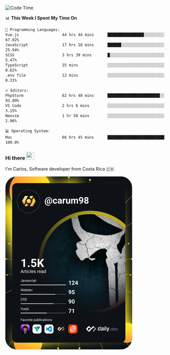 
<!--START_SECTION:waka-->
![Code Time](http://img.shields.io/badge/Code%20Time-8%2C679%20hrs%2029%20mins-blue)

📊 **This Week I Spent My Time On** 

```text
💬 Programming Languages: 
Vue.js                   44 hrs 44 mins      ████████████████░░░░░░░░░   67.02% 
JavaScript               17 hrs 18 mins      ██████░░░░░░░░░░░░░░░░░░░   25.94% 
SCSS                     3 hrs 39 mins       █░░░░░░░░░░░░░░░░░░░░░░░░   5.47% 
TypeScript               25 mins             ░░░░░░░░░░░░░░░░░░░░░░░░░   0.62% 
.env file                12 mins             ░░░░░░░░░░░░░░░░░░░░░░░░░   0.31%

🔥 Editors: 
PhpStorm                 62 hrs 40 mins      ███████████████████████░░   93.89% 
VS Code                  2 hrs 6 mins        ░░░░░░░░░░░░░░░░░░░░░░░░░   3.15% 
Neovim                   1 hr 58 mins        ░░░░░░░░░░░░░░░░░░░░░░░░░   2.96%

💻 Operating System: 
Mac                      66 hrs 45 mins      █████████████████████████   100.0%

```


<!--END_SECTION:waka-->

### Hi there <img src="https://media.giphy.com/media/hvRJCLFzcasrR4ia7z/giphy.gif" width="25px" height="25px">

I'm Carlos, Software developer from Costa Rica 🇨🇷

<a href="https://app.daily.dev/carum98"><img src="https://github.com/carum98/carum98/blob/main/devcard.svg" width="400" alt="Carlos Umaña Acevedo's Dev Card"/></a>
